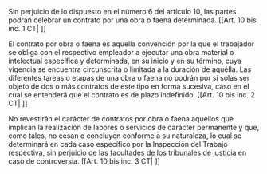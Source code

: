 Sin perjuicio de lo dispuesto en el número 6 del artículo 10, las partes podrán celebrar un contrato por una obra o faena determinada. [[Art. 10 bis inc. 1 CT| ]]

El contrato por obra o faena es aquella convención por la que el trabajador se obliga con el respectivo empleador a ejecutar una obra material o intelectual específica y determinada, en su inicio y en su término, cuya vigencia se encuentra circunscrita o limitada a la duración de aquélla. Las diferentes tareas o etapas de una obra o faena no podrán por sí solas ser objeto de dos o más contratos de este tipo en forma sucesiva, caso en el cual se entenderá que el contrato es de plazo indefinido. [[Art. 10 bis inc. 2 CT| ]]

No revestirán el carácter de contratos por obra o faena aquellos que implican la realización de labores o servicios de carácter permanente y que, como tales, no cesan o concluyen conforme a su naturaleza, lo cual se determinará en cada caso específico por la Inspección del Trabajo respectiva, sin perjuicio de las facultades de los tribunales de justicia en caso de controversia. [[Art. 10 bis inc. 3 CT| ]]
